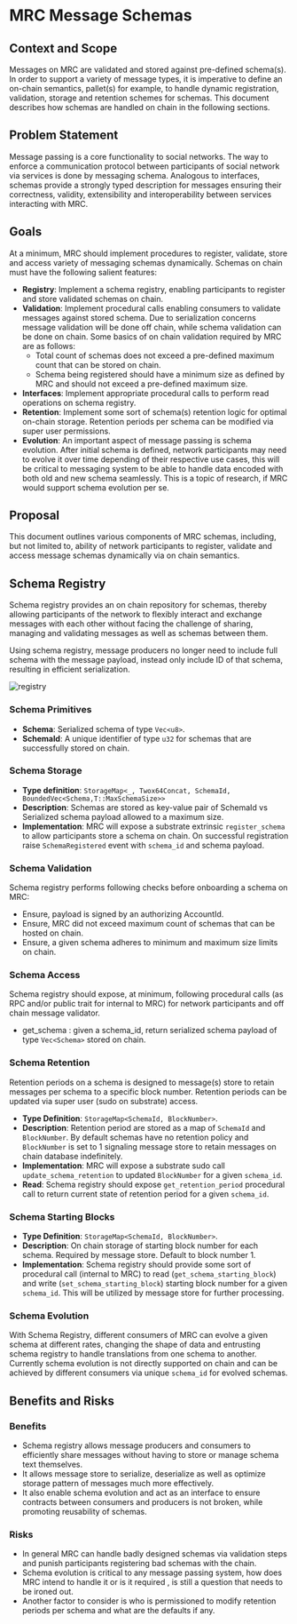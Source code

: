 # MRC Message Schemas

## Context and Scope

Messages on MRC are validated and stored against pre-defined schema(s). In order to support a variety of message types, it is imperative to define an on-chain semantics, pallet(s) for example, to handle dynamic registration, validation, storage and retention schemes for schemas.
This document describes how schemas are handled on chain in the following sections.

## Problem Statement

Message passing is a core functionality to social networks. The way to enforce a communication protocol between participants of social network via services is done by messaging schema. Analogous to interfaces, schemas provide a strongly typed description for messages ensuring their correctness, validity, extensibility and interoperability between services interacting with MRC.

## Goals

At a minimum, MRC should implement procedures to register, validate, store and access variety of messaging schemas dynamically. Schemas on chain must have the following salient features:

- **Registry**: Implement a schema registry, enabling participants to register and store validated schemas on chain.
- **Validation**: Implement procedural calls enabling consumers to validate messages against stored schema. Due to serialization concerns message validation will be done off chain, while schema validation can be done on chain. Some basics of on chain validation required by MRC are as follows:
  - Total count of schemas does not exceed a pre-defined maximum count that can be stored on chain.
  - Schema being registered should have a minimum size as defined by MRC and should not exceed a pre-defined maximum size.
- **Interfaces**: Implement appropriate procedural calls to perform read operations on schema registry.
- **Retention**: Implement some sort of schema(s) retention logic  for optimal on-chain storage. Retention periods per schema can be modified via super user permissions.
- **Evolution**: An important aspect of message passing is  schema evolution. After initial schema is defined, network participants may need to evolve it over time depending of their respective use cases, this will be critical to messaging system to be able to handle data encoded with both old and new schema seamlessly. This is a topic of research, if MRC would support schema evolution per se.

## Proposal

This document outlines various components of MRC schemas, including, but not limited to, ability of network participants to register, validate and access message schemas dynamically via on chain semantics.

## Schema Registry

Schema registry provides an on chain repository for schemas, thereby allowing participants of the network to flexibly interact and exchange messages with each other without facing the challenge of sharing, managing and validating messages as well as schemas between them.

Using schema registry, message producers no longer need to include full schema with the message payload, instead only include ID of that schema, resulting in efficient serialization.

![registry](https://user-images.githubusercontent.com/61435908/163263866-adf36d23-0968-42cd-8d50-6025bb7c455b.png)

### Schema Primitives

- **Schema**: Serialized schema of type ```Vec<u8>```.
- **SchemaId**: A unique identifier of type ```u32``` for schemas that are successfully stored on chain.

### Schema Storage

- **Type definition**: ```StorageMap<_, Twox64Concat, SchemaId, BoundedVec<Schema,T::MaxSchemaSize>>```
- **Description**: Schemas are stored as key-value pair of SchemaId vs Serialized schema payload allowed to a maximum size.
- **Implementation**: MRC will expose a substrate extrinsic ``` register_schema ``` to allow participants store a schema on chain. On successful registration raise ```SchemaRegistered``` event with ```schema_id``` and schema payload.

### Schema Validation

Schema registry performs following checks before onboarding a schema on MRC:

- Ensure, payload is signed by an authorizing AccountId.
- Ensure, MRC did not exceed maximum count of schemas that can be hosted on chain.
- Ensure, a given schema adheres to minimum and maximum size limits on chain.

### Schema Access

Schema registry should expose, at minimum, following procedural calls (as RPC and/or public trait for internal to MRC) for network participants and off chain message validator.

- get_schema : given a schema_id, return serialized schema payload of type ```Vec<Schema>``` stored on chain.

### Schema Retention

Retention periods on a schema is designed to message(s) store to retain messages per schema to a specific block number. Retention periods can be updated via super user (sudo on substrate) access.

- **Type Definition**: ```StorageMap<SchemaId, BlockNumber>```.
- **Description**: Retention period are stored as a map of ```SchemaId``` and ```BlockNumber```. By default schemas have no retention policy and ```BlockNumber``` is set to 1 signaling message store to retain messages on chain database indefinitely.
- **Implementation**: MRC will expose a substrate  sudo call ```update_schema_retention``` to updated ```BlockNumber``` for a given ```schema_id```.
- **Read**: Schema registry should expose ```get_retention_period``` procedural call to return current state of retention period for a given ```schema_id```.

### Schema Starting Blocks

- **Type Definition**: ```StorageMap<SchemaId, BlockNumber>```.
- **Description**: On chain storage of starting block number for each schema. Required by message store. Default to block number 1.
- **Implementation**: Schema registry should provide some sort of procedural call (internal to MRC) to read (```get_schema_starting_block```) and write (```set_schema_starting_block```) starting block number for a given ```schema_id```. This will be utilized by message store for further processing.

### Schema Evolution

With Schema Registry, different consumers of MRC can evolve a given schema at different rates, changing the shape of data and entrusting schema registry to handle translations from one schema to another. Currently schema evolution is not directly supported on chain and can be achieved by different consumers via unique ```schema_id``` for evolved schemas.

## Benefits and Risks

### Benefits

- Schema registry allows message producers and consumers to efficiently share messages without having to store or manage schema text themselves.
- It allows message store to serialize, deserialize as well as optimize storage pattern of messages much more effectively.
- It also enable schema evolution and act as an interface to ensure contracts between consumers and producers is not broken, while promoting reusability of schemas.

### Risks

- In general MRC can handle badly designed schemas via validation steps and punish participants registering bad schemas with the chain.
- Schema evolution is critical to any message passing system, how does MRC intend to handle it or is it required , is still a question that needs to be ironed out.
- Another factor to consider is who is permissioned to modify retention periods per schema and what are the defaults if any.

